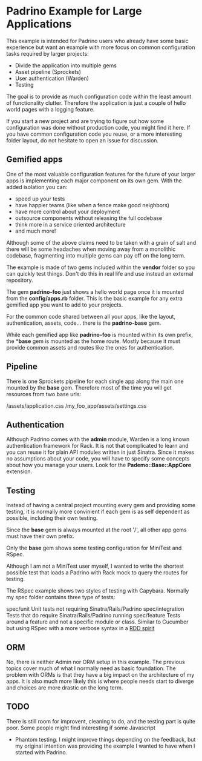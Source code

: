 # Padrino Example for Large Applications

This example is intended for Padrino users who already have some basic
experience but want an example with more focus on common configuration tasks
required by larger projects:

  - Divide the application into multiple gems
  - Asset pipeline (Sprockets)
  - User authentication (Warden)
  - Testing

The goal is to provide as much configuration code within the least amount of
functionality clutter. Therefore the application is just a couple of hello
world pages with a logging feature. 

If you start a new project and are trying to figure out how some configuration
was done without production code, you might find it here. If you have common
configuration code you reuse, or a more interesting folder layout, do not
hesitate to open an issue for discussion.

## Gemified apps 

One of the most valuable configuration features for the future of your larger
apps is implementing each major component on its own gem. With the added
isolation you can:

  - speed up your tests 
  - have happier teams (like when a fence make good neighbors)
  - have more control about your deployment 
  - outsource components without releasing the full codebase
  - think more in a service oriented architecture
  - and much more!

Although some of the above claims need to be taken with a grain of salt and
there will be some headaches when moving away from a monolithic codebase,
fragmenting into multiple gems can pay off on the long term.

The example is made of two gems included within the **vendor** folder so you can
quickly test things. Don't do this in real life and use instead an external
repository.

The gem **padrino-foo** just shows a hello world page once it is mounted from the
**config/apps.rb** folder. This is the basic example for any extra gemified app
you want to add to your projects.

For the common code shared between all your apps, like the layout,
authentication, assets, code... there is the **padrino-base** gem. 

While each gemified app like **padrino-foo** is mounted within its own prefix, 
the ***base** gem is mounted as the home route. Mostly because it must provide
common assets and routes like the ones for authentication.


## Pipeline

There is one Sprockets pipeline for each single app along the main one mounted
by the **base** gem. Therefore most of the time you will get resources from two
base urls:

  /assets/application.css
  /my_foo_app/assets/settings.css

## Authentication 

Although Padrino comes with the **admin** module, Warden is a long known
authentication framework for Rack. It is not that complicated to learn and you
can reuse it for plain API modules written in just Sinatra. Since it makes no
assumptions about your code, you will have to specify some concepts about how
you manage your users. Look for the **Pademo::Base::AppCore** extension.

## Testing

Instead of having a central project mounting every gem and providing some
testing, it is normally more convinient if each gem is as self dependent as
possible, including their own testing. 

Since the **base** gem is always mounted at the root '/', all other app gems
must have their own prefix.

Only the **base** gem shows some testing configuration for MiniTest and RSpec.

Although I am not a MiniTest user myself, I wanted to write the shortest
possible test that loads a Padrino with Rack mock to query the routes for
testing.

The RSpec example shows two styles of testing with Capybara. Normally my spec
folder contains three type of tests:

  spec/unit         Unit tests not requiring Sinatra/Rails/Padrino
  spec/integration  Tests that do require Sinatra/Rails/Padrino running
  spec/feature      Tests around a feature and not a specific module or class.
                    Similar to Cucumber but using RSpec with a more verbose
                    syntax in a [RDD spirit](http://tom.preston-werner.com/2010/08/23/readme-driven-development.html)

## ORM

No, there is neither Admin nor ORM setup in this example. The previous topics
cover much of what I normally need as basic foundation. The problem with ORMs
is that they have a big impact on the architecture of my apps. It is also much
more likely this is where people needs start to diverge and choices are more
drastic on the long term.

## TODO

There is still room for improvent, cleaning to do, and the testing part is
quite poor. Some people might find interesting if some Javascript
+ Phantom testing. I might improve things depending on the feedback, but my
  original intention was providing the example I wanted to have when I started
with Padrino.

